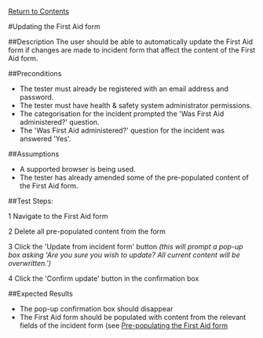 [Return to Contents](https://github.com/infojam-james/test-cases/blob/master/Contents.md)

#Updating the First Aid form

##Description
The user should be able to automatically update the First Aid form if changes are made to incident form that affect the content of the First Aid form.

##Preconditions
+ The tester must already be registered with an email address and password.
+ The tester must have health & safety system administrator permissions.
+ The categorisation for the incident prompted the 'Was First Aid administered?' question.
+ The 'Was First Aid administered?' question for the incident was answered 'Yes'.

##Assumptions
+ A supported browser is being used.
+ The tester has already amended some of the pre-populated content of the First Aid form.

##Test Steps:

1 Navigate to the First Aid form

2 Delete all pre-populated content from the form

3 Click the 'Update from incident form' button *(this will prompt a pop-up box asking 'Are you sure you wish to update?  All current content will be overwritten.')*

4 Click the 'Confirm update' button in the confirmation box

##Expected Results
+ The pop-up confirmation box should disappear
+ The First Aid form should be populated with content from the relevant fields of the incident form (see [Pre-populating the First Aid form](https://github.com/infojam-james/test-cases/blob/master/First-Aid/first-aid-3.md) 
